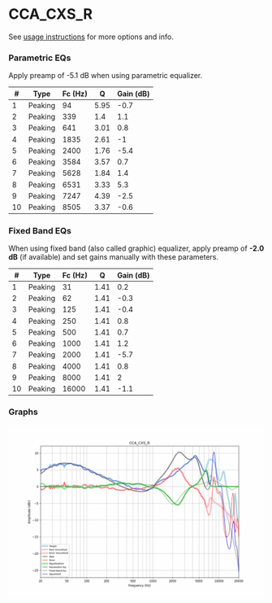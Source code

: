 # CCA_CXS_R
See [usage instructions](https://github.com/jaakkopasanen/AutoEq#usage) for more options and info.

### Parametric EQs
Apply preamp of -5.1 dB when using parametric equalizer.

|   # | Type    |   Fc (Hz) |    Q |   Gain (dB) |
|-----|---------|-----------|------|-------------|
|   1 | Peaking |        94 | 5.95 |        -0.7 |
|   2 | Peaking |       339 | 1.4  |         1.1 |
|   3 | Peaking |       641 | 3.01 |         0.8 |
|   4 | Peaking |      1835 | 2.61 |        -1   |
|   5 | Peaking |      2400 | 1.76 |        -5.4 |
|   6 | Peaking |      3584 | 3.57 |         0.7 |
|   7 | Peaking |      5628 | 1.84 |         1.4 |
|   8 | Peaking |      6531 | 3.33 |         5.3 |
|   9 | Peaking |      7247 | 4.39 |        -2.5 |
|  10 | Peaking |      8505 | 3.37 |        -0.6 |

### Fixed Band EQs
When using fixed band (also called graphic) equalizer, apply preamp of **-2.0 dB** (if available) and set gains manually with these parameters.

|   # | Type    |   Fc (Hz) |    Q |   Gain (dB) |
|-----|---------|-----------|------|-------------|
|   1 | Peaking |        31 | 1.41 |         0.2 |
|   2 | Peaking |        62 | 1.41 |        -0.3 |
|   3 | Peaking |       125 | 1.41 |        -0.4 |
|   4 | Peaking |       250 | 1.41 |         0.8 |
|   5 | Peaking |       500 | 1.41 |         0.7 |
|   6 | Peaking |      1000 | 1.41 |         1.2 |
|   7 | Peaking |      2000 | 1.41 |        -5.7 |
|   8 | Peaking |      4000 | 1.41 |         0.8 |
|   9 | Peaking |      8000 | 1.41 |         2   |
|  10 | Peaking |     16000 | 1.41 |        -1.1 |

### Graphs
![](./CCA_CXS_R.png)
